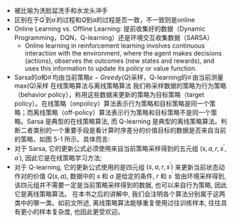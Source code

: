 - 被比喻为洗脸盆洗手和水龙头冲手
- 区别在于$Q^\prime$到$a^\prime$的过程和$Q$到$a$的过程是否一致，不一致则是online
- Online Learning vs. Offline Learning: 提前收集好的数据（Dynamic Programming，DQN，Q-learning）还是环境交互收集数据（SARSA）
	- Online learning in reinforcement learning involves continuous interaction with the environment, where the agent makes decisions (actions), observes the outcomes (new states and rewards), and uses this information to update its policy or value function.
- Sarsa的$a$和$a^\prime$均由当前策略$\varepsilon-Greedy(Q)$采样，Q-learning的$a^\prime$由当前测量max(Q)采样
在线策略算法与离线策略算法
我们称采样数据的策略为行为策略（behavior policy），称用这些数据来更新的策略为目标策略（target policy）。在线策略（onpolicy）算法表示行为策略和目标策略是同一个策略；而离线策略（off-policy）算法表示行为策略和目标策略不是同一个策略。Sarsa 是典型的在线策略算法, 而 Q-learning 是典型的离线策略算法。判断二者类别的一个重要手段是看计算时序差分的价值目标的数据是否来自当前的策略，如图 5-1 所示。具体而言:
- 对于 Sarsa, 它的更新公式必须使用来自当前策略采样得到的五元组 $\left(s, a, r, s^{\prime}, a^{\prime}\right)$, 因此它是在线策略学习方法;
- 对于 Q-learning, 它的更新公式使用的是四元组 $\left(s, a, r, s^{\prime}\right)$ 来更新当前状态动作对的价值 $Q(s, a)$, 数据中的 $s$ 和 $a$ 是给定的条件, $r$ 和 $s^{\prime}$ 皆由环境采样得到, 该四元组并不需要一定是当前策略采样得到的数据, 也可以来自行为策略, 因此它是离线策略算法。
在本书之后的讲解中, 我们会注明各个算法分别属于这两类中的哪一类。如前文所述, 离线策略算法能够重复使用过往训练样本, 往往具有更小的样本复杂度, 也因此更受欢迎。
